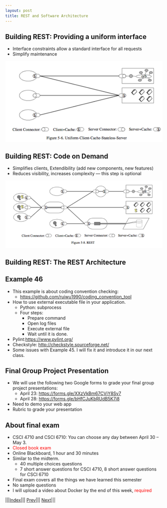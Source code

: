 ```yaml
---
layout: post
title: REST and Software Architecture
---
```


## Building REST: Providing a uniform interface
* Interface constraints allow a standard interface for all requests
* Simplify maintenance

![](rest4.png)

## Building REST: Code on Demand
* Simplifies clients, Extendibility (add new components, new features)
* Reduces visibility, increases complexity — this step is optional

![](rest.png)

## Building REST: The REST Architecture
## Example 46
* This example is about coding convention checking:
  * <https://github.com/ruiwu1990/coding_convention_tool>
* How to use external executable file in your application.
  * Python: subprocess
  * Four steps:
    * Prepare command
    * Open log files
    * Execute external file
    * Wait until it is done.
* Pylint:<https://www.pylint.org/>
* Checkstyle: <http://checkstyle.sourceforge.net/>
* Some issues with Example 45. I will fix it and introduce it in our next class.

## Final Group Project Presentation

* We will use the following two Google forms to grade your final group project presentations:
  * April 23: <https://forms.gle/XXzVkBm67CViY8Sv7>
  * April 28: <https://forms.gle/bHfCJuKbRUdB5K7i8>
* Need to demo your web app
* Rubric to grade your presentation

## About final exam
* CSCI 4710 and CSCI 6710: You can choose any day between April 30 – May 3.
* <font color=red>Closed book exam</font>
* Online Blackboard, 1 hour and 30 minutes
* Similar to the midterm.
  * 40 multiple choices questions
  * 7 short answer questions for CSCI 4710, 8 short answer questions for CSCI 6710
* Final exam covers all the things we have learned this semester
* No sample questions
* I will upload a video about Docker by the end of this week, <font color=red>required</font>

|||[Index](../../)||| [Prev](../part2/)||| [Next](../part4)|||














